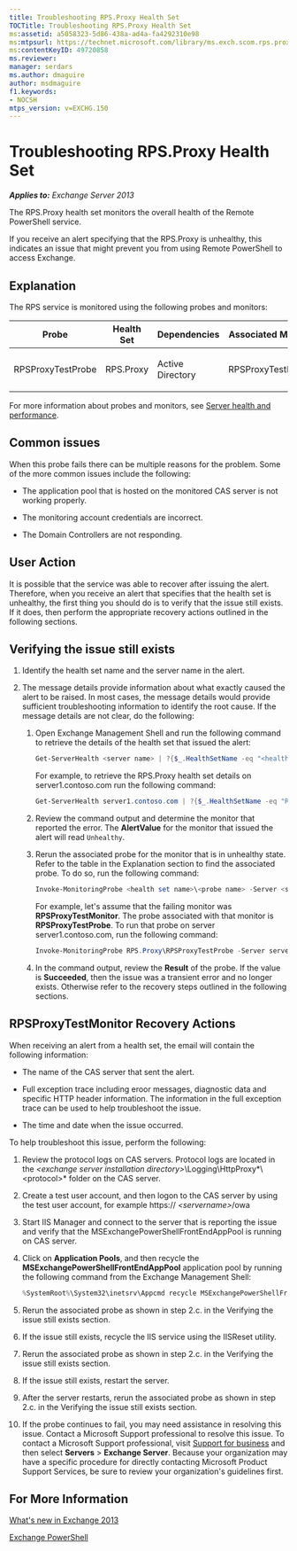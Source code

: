```yaml
---
title: Troubleshooting RPS.Proxy Health Set
TOCTitle: Troubleshooting RPS.Proxy Health Set
ms:assetid: a5058323-5d86-438a-ad4a-fa4292310e98
ms:mtpsurl: https://technet.microsoft.com/library/ms.exch.scom.rps.proxy(v=EXCHG.150)
ms:contentKeyID: 49720858
ms.reviewer:
manager: serdars
ms.author: dmaguire
author: msdmaguire
f1.keywords:
- NOCSH
mtps_version: v=EXCHG.150
---
```


# Troubleshooting RPS.Proxy Health Set

_**Applies to:** Exchange Server 2013_

The RPS.Proxy health set monitors the overall health of the Remote PowerShell service.

If you receive an alert specifying that the RPS.Proxy is unhealthy, this indicates an issue that might prevent you from using Remote PowerShell to access Exchange.

## Explanation

The RPS service is monitored using the following probes and monitors:

<table>
<colgroup>
<col style="width: 25%" />
<col style="width: 25%" />
<col style="width: 25%" />
<col style="width: 25%" />
</colgroup>
<thead>
<tr class="header">
<th>Probe</th>
<th>Health Set</th>
<th>Dependencies</th>
<th>Associated Monitors</th>
</tr>
</thead>
<tbody>
<tr class="odd">
<td><p>RPSProxyTestProbe</p></td>
<td><p>RPS.Proxy</p></td>
<td><p>Active Directory</p></td>
<td><p>RPSProxyTestMonitor</p></td>
</tr>
</tbody>
</table>

For more information about probes and monitors, see [Server health and performance](https://docs.microsoft.com/exchange/server-health-and-performance-exchange-2013-help).

## Common issues

When this probe fails there can be multiple reasons for the problem. Some of the more common issues include the following:

- The application pool that is hosted on the monitored CAS server is not working properly.

- The monitoring account credentials are incorrect.

- The Domain Controllers are not responding.

## User Action

It is possible that the service was able to recover after issuing the alert. Therefore, when you receive an alert that specifies that the health set is unhealthy, the first thing you should do is to verify that the issue still exists. If it does, then perform the appropriate recovery actions outlined in the following sections.

## Verifying the issue still exists

1. Identify the health set name and the server name in the alert.

2. The message details provide information about what exactly caused the alert to be raised. In most cases, the message details would provide sufficient troubleshooting information to identify the root cause. If the message details are not clear, do the following:

   1. Open Exchange Management Shell and run the following command to retrieve the details of the health set that issued the alert:

      ```powershell
      Get-ServerHealth <server name> | ?{$_.HealthSetName -eq "<health set name>"}
      ```

      For example, to retrieve the RPS.Proxy health set details on server1.contoso.com run the following command:

      ```powershell
      Get-ServerHealth server1.contoso.com | ?{$_.HealthSetName -eq "RPS.Proxy"}
      ```

   2. Review the command output and determine the monitor that reported the error. The **AlertValue** for the monitor that issued the alert will read `Unhealthy`.

   3. Rerun the associated probe for the monitor that is in unhealthy state. Refer to the table in the Explanation section to find the associated probe. To do so, run the following command:

      ```powershell
      Invoke-MonitoringProbe <health set name>\<probe name> -Server <server name> | Format-List
      ```

      For example, let's assume that the failing monitor was **RPSProxyTestMonitor**. The probe associated with that monitor is **RPSProxyTestProbe**. To run that probe on server server1.contoso.com, run the following command:

      ```powershell
      Invoke-MonitoringProbe RPS.Proxy\RPSProxyTestProbe -Server server1.contoso.com | Format-List
      ```

   4. In the command output, review the **Result** of the probe. If the value is **Succeeded**, then the issue was a transient error and no longer exists. Otherwise refer to the recovery steps outlined in the following sections.

## RPSProxyTestMonitor Recovery Actions

When receiving an alert from a health set, the email will contain the following information:

- The name of the CAS server that sent the alert.

- Full exception trace including eroor messages, diagnostic data and specific HTTP header information. The information in the full exception trace can be used to help troubleshoot the issue.

- The time and date when the issue occurred.

To help troubleshoot this issue, perform the following:

1. Review the protocol logs on CAS servers. Protocol logs are located in the *\<exchange server installation directory\>*\\Logging\\HttpProxy*\\\<protocol\>* folder on the CAS server.

2. Create a test user account, and then logon to the CAS server by using the test user account, for example https:// *\<servername\>*/owa

3. Start IIS Manager and connect to the server that is reporting the issue and verify that the MSExchangePowerShellFrontEndAppPool is running on CAS server.

4. Click on **Application Pools**, and then recycle the **MSExchangePowerShellFrontEndAppPool** application pool by running the following command from the Exchange Management Shell:

   ```powershell
   %SystemRoot%\System32\inetsrv\Appcmd recycle MSExchangePowerShellFrontEndAppPool
   ```

5. Rerun the associated probe as shown in step 2.c. in the Verifying the issue still exists section.

6. If the issue still exists, recycle the IIS service using the IISReset utility.

7. Rerun the associated probe as shown in step 2.c. in the Verifying the issue still exists section.

8. If the issue still exists, restart the server.

9. After the server restarts, rerun the associated probe as shown in step 2.c. in the Verifying the issue still exists section.

10. If the probe continues to fail, you may need assistance in resolving this issue. Contact a Microsoft Support professional to resolve this issue. To contact a Microsoft Support professional, visit [Support for business](https://support.microsoft.com/supportforbusiness/productselection) and then select **Servers** \> **Exchange Server**. Because your organization may have a specific procedure for directly contacting Microsoft Product Support Services, be sure to review your organization's guidelines first.

## For More Information

[What's new in Exchange 2013](https://docs.microsoft.com/exchange/what-s-new-in-exchange-2013-exchange-2013-help)

[Exchange PowerShell](https://docs.microsoft.com/powershell/exchange/)
